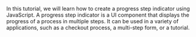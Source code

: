 In this tutorial, we will learn how to create a progress step indicator using JavaScript. A progress step indicator is a UI component that displays the progress of a process in multiple steps. It can be used in a variety of applications, such as a checkout process, a multi-step form, or a tutorial.